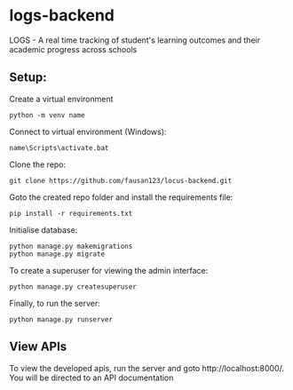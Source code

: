 # logs-backend
LOGS - A real time tracking of student's learning outcomes and their academic progress across schools

## Setup:

Create a virtual environment
```
python -m venv name
```
Connect to virtual environment (Windows):
```
name\Scripts\activate.bat
```

Clone the repo:
```
git clone https://github.com/fausan123/locus-backend.git
```
Goto the created repo folder and install the requirements file:
```
pip install -r requirements.txt
```
Initialise database:
``` 
python manage.py makemigrations
python manage.py migrate
```
To create a superuser for viewing the admin interface:
```
python manage.py createsuperuser
```
Finally, to run the server:
```
python manage.py runserver
```

## View APIs
To view the developed apis, run the server and goto http://localhost:8000/. You will be directed to an API documentation

